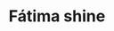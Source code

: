 ---
title: Fátima shine
date: 
draft: false

# descripcion
description : Pulsera de plata 925 y microcubic

materials: Plata 925

color: Plateado

dimensions: 19cm largo

code: 03-21-0521

type: "Pulseras"

categories: []

price: $9.270,00

price_eftvo: $7.880,00

# Images
# first image will be shown in the product page
images:
  # - image: "images/path_to_image"
  # La ubicacion de las imagenes es imagenes/Pulseras/Pulseras.Microcubic/03-21-0521-fatima-shine
  - image: "./images/pulseras/microcubic/03-21-0521.JPG"
---